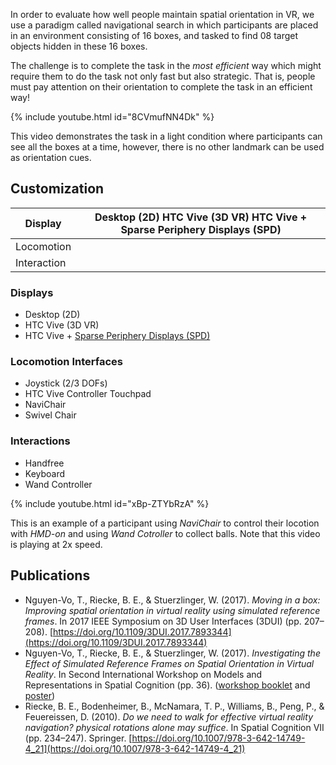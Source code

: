 In order to evaluate how well people maintain spatial orientation in VR, we use a paradigm called navigational search in which participants are placed in an environment consisting of 16 boxes, and tasked to find 08 target objects hidden in these 16 boxes.

The challenge is to complete the task in the *most efficient* way which might require them to do the task not only fast but also strategic. That is, people must pay attention on their orientation to complete the task in an efficient way!

{% include youtube.html id="8CVmufNN4Dk" %}

This video demonstrates the task in a light condition where participants can see all the boxes at a time, however, there is no other landmark can be used as orientation cues.


## Customization

| Display     | Desktop (2D) HTC Vive (3D VR) HTC Vive + Sparse Periphery Displays (SPD) |
|-------------|--------------------------------------------------------------------------|
| Locomotion  |                                                                          |
| Interaction |                                                                          |

### Displays
- Desktop (2D)
- HTC Vive (3D VR)
- HTC Vive + [Sparse Periphery Displays (SPD)](https://www.microsoft.com/en-us/research/publication/augmenting-field-view-head-mounted-displays-sparse-peripheral-displays/)

### Locomotion Interfaces
- Joystick (2/3 DOFs)
- HTC Vive Controller Touchpad
- NaviChair
- Swivel Chair

### Interactions
- Handfree
- Keyboard
- Wand Controller

{% include youtube.html id="xBp-ZTYbRzA" %}

This is an example of a participant using *NaviChair* to control their locotion with *HMD-on* and using *Wand Cotroller* to collect balls. Note that this video is playing at 2x speed.


## Publications
- Nguyen-Vo, T., Riecke, B. E., & Stuerzlinger, W. (2017). _Moving in a box: Improving spatial orientation in virtual reality using simulated reference frames_. In 2017 IEEE Symposium on 3D User Interfaces (3DUI) (pp. 207–208). [https://doi.org/10.1109/3DUI.2017.7893344](https://doi.org/10.1109/3DUI.2017.7893344)
- Nguyen-Vo, T., Riecke, B. E., & Stuerzlinger, W. (2017). _Investigating the Effect of Simulated Reference Frames on Spatial Orientation in Virtual Reality_. In Second International Workshop on Models and Representations in Spatial Cognition (pp. 36). ([workshop booklet](http://www.uni-tuebingen.de/index.php?eID=tx_nawsecuredl&u=0&g=0&t=1502914173&hash=9c16dc9221a246df82a2f41a58155fb44a296136&file=fileadmin/Uni_Tuebingen/Fakultaeten/Biologie/Institut_für_Neurobiologie/Kognitive_Neurowissenschaft/Workshop_Spatial_Cognition/MRCS_Booklet_add.on.pdf) and [poster](http://ispace.iat.sfu.ca/wp-content/plugins/zotpress/lib/request/rss.file.php?api_user_id=37904&download=6Z46CP97))
- Riecke, B. E., Bodenheimer, B., McNamara, T. P., Williams, B., Peng, P., & Feuereissen, D. (2010). _Do we need to walk for effective virtual reality navigation? physical rotations alone may suffice_. In Spatial Cognition VII (pp. 234–247). Springer. [https://doi.org/10.1007/978-3-642-14749-4_21](https://doi.org/10.1007/978-3-642-14749-4_21)
